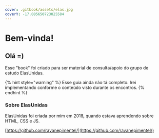 ```yaml
---
cover: .gitbook/assets/elas.jpg
coverY: -17.085650723025584
---
```


# Bem-vinda!

## Olá =)

Esse "book" foi criado para ser material de consulta/apoio do grupo de estudo ElasUnidas.

{% hint style="warning" %}
Esse guia ainda não tá completo. Irei implementando conforme o conteúdo visto durante os encontros.
{% endhint %}

### Sobre ElasUnidas

ElasUnidas foi criada por mim em 2018, quando estava aprendendo sobre HTML, CSS e JS.



[https://github.com/rayanepimentel/](https://github.com/rayanepimentel/)
